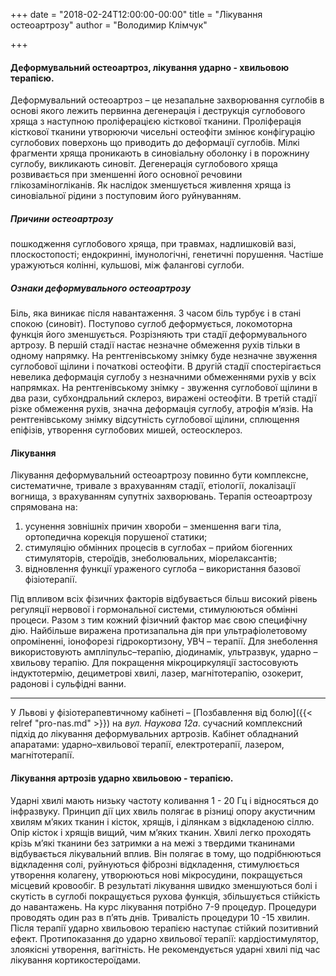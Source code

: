 +++
date = "2018-02-24T12:00:00-00:00"
title = "Лікування остеоартрозу"
author = "Володимир Клімчук"

+++

#### Деформувальний остеоартроз, лікування ударно - хвильовою терапією.
Деформувальний остеоартроз – це незапальне захворювання суглобів в основі якого лежить первинна дегенерація і деструкція суглобового хряща з наступною проліферацією кісткової тканини. Проліферація кісткової тканини утворюючи чисельні остеофіти змінює конфігурацію суглобових поверхонь що приводить до деформації суглобів. Мілкі фрагменти хряща проникають в синовіальну оболонку і в порожнину суглобу, викликають синовіт. Дегенерація суглобового хряща розвивається при зменшенні його основної речовини глікозаміногліканів. Як наслідок зменшується живлення хряща із синовіальної рідини з поступовим його руйнуванням.  

##### Причини остеоартрозу
пошкодження суглобового хряща, при травмах, надлишковій вазі, плоскостопості; ендокринні, імунологічні, генетичні порушення.
Частіше уражуються колінні, кульшові, між фалангові суглоби.  

##### Ознаки деформувального остеоартрозу

Біль, яка виникає після навантаження. З часом біль турбує і в стані спокою (синовіт). Поступово суглоб деформується, локомоторна функція його зменшується. Розрізняють три стадії деформувального артрозу. В першій стадії настає незначне обмеження рухів тільки в одному напрямку. На рентгенівському знімку буде незначне звуження суглобової щілини і початкові остеофіти. В другій стадії спостерігається невелика деформація суглобу з незначними обмеженнями рухів у всіх напрямках. На рентгенівському знімку - звуження суглобової щілини в два рази, субхондральний склероз, виражені остеофіти. В третій стадії різке обмеження рухів, значна деформація суглобу, атрофія м’язів. На рентгенівському знімку відсутність суглобової щілини, сплющення епіфізів, утворення суглобових мишей, остеосклероз.  

#### Лікування
Лікування деформувальний остеоартрозу повинно бути комплексне, систематичне, тривале з врахуванням стадії, етіології, локалізації вогнища, з врахуванням супутніх захворювань. Терапія остеоартрозу спрямована на:

1. усунення зовнішніх причин хвороби – зменшення ваги тіла, ортопедична корекція порушеної статики; 
2. стимуляцію обмінних процесів в суглобах – прийом біогенних стимуляторів, стероїдів, знеболювальних, міорелаксантів; 
3. відновлення функції ураженого суглоба – використання базової фізіотерапії.

Під впливом всіх фізичних факторів відбувається більш високий рівень регуляції нервової і гормональної системи, стимулюються обмінні процеси. Разом з тим кожний фізичний фактор має свою специфічну дію. Найбільше виражена протизапальна дія при ультрафіолетовому опроміненні, іонофорезі гідрокортизону, УВЧ – терапії. Для знеболення використовують ампліпульс–терапію, діодинамік, ультразвук, ударно – хвильову терапію. Для покращення мікроциркуляції застосовують індуктотермію, дециметрові хвилі, лазер, магнітотерапію, озокерит, радонові і сульфідні ванни.


***
У Львові у фізіотерапевтичному кабінеті – [Позбавлення від болю]({{< relref "pro-nas.md" >}}) на *вул. Наукова 12а*. сучасний комплексний підхід до лікування деформувальних артрозів. Кабінет обладнаний апаратами: ударно–хвильової терапії, електротерапії, лазером, магнітотерапії.

#### Лікування артрозів ударно хвильовою - терапією.
 Ударні хвилі мають низьку частоту коливання 1 - 20 Гц і відносяться до інфразвуку. Принцип дії цих хвиль полягає в різниці опору акустичним хвилям м’яких тканин і кісток, хрящів, і ділянкам з відкладеною сіллю. Опір кісток і хрящів вищий, чим м’яких тканин. Хвилі легко проходять крізь м’які тканини без затримки а на межі з твердими тканинами відбувається лікувальний вплив. Він полягає в тому, що подрібнюються відкладення солі, руйнуються фіброзні відкладення, стимулюється утворення колагену, утворюються нові мікросудини, покращується місцевий кровообіг. В результаті лікування швидко зменшуються болі і скутість в суглобі покращується рухова функція, збільшується стійкість до навантажень. На курс лікування потрібно 7-9 процедур. Процедури проводять один раз в п’ять днів. Тривалість процедури 10 -15 хвилин. Після терапії ударно хвильовою терапією наступає стійкий позитивний ефект. Протипоказання до ударно хвильової терапії: кардіостимулятор, злоякісні утворення, вагітність. Не рекомендується ударні хвилі під час лікування кортикостероїдами.
